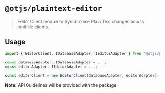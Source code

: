 # `@otjs/plaintext-editor`

> Editor Client module to Synchronise Plain Text changes across multiple clients.

## Usage

```ts
import { EditorClient, IDatabaseAdapter, IEditorAdapter } from "@otjs/plaintext-editor";

const databaseAdapter: IDatabaseAdapter = ...;
const editorAdapter: IEditorAdapter = ...;

const editorClient = new EditorClient(databaseAdapter, editorAdapter);
```

**Note:** API Guidelines will be provided with the package.
